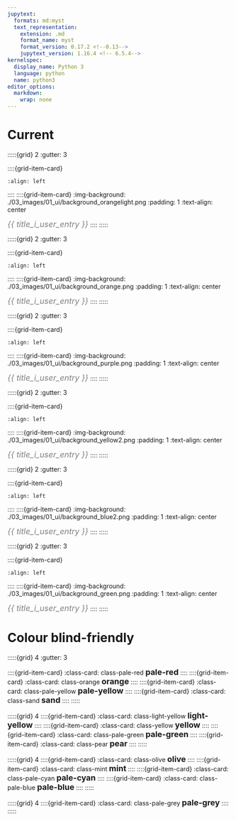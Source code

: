 ```yaml
---
jupytext:
  formats: md:myst
  text_representation:
    extension: .md
    format_name: myst
    format_version: 0.17.2 <!--0.13-->
    jupytext_version: 1.16.4 <!-- 6.5.4-->
kernelspec:
  display_name: Python 3
  language: python
  name: python3
editor_options:
  markdown:
    wrap: none
---
```


# Current

:::::{grid} 2
:gutter: 3

::::{grid-item-card}
```{figure} ../03_images/03_icons/icon_level-banner_1-0_objective-resources.png
:align: left
```
::::
::::{grid-item-card}
:img-background: ./03_images/01_ui/background_orangelight.png
:padding: 1
:text-align: center

*<font color='grey'><font size='4'>{{ title_i_user_entry }}</font></font>*
::::
:::::


:::::{grid} 2
:gutter: 3

::::{grid-item-card}
```{figure} ../03_images/03_icons/icon_level-banner_2-2_project-level_duration-timing.png
:align: left
```
::::
::::{grid-item-card}
:img-background: ./03_images/01_ui/background_orange.png
:padding: 1
:text-align: center

*<font color='grey'><font size='4'>{{ title_i_user_entry }}</font></font>*
::::
:::::


:::::{grid} 2
:gutter: 3

::::{grid-item-card}
```{figure} ../03_images/03_icons/icon_level-banner_4-0_target-species.png
:align: left
```
::::
::::{grid-item-card}
:img-background: ./03_images/01_ui/background_purple.png
:padding: 1
:text-align: center

*<font color='grey'><font size='4'>{{ title_i_user_entry }}</font></font>*
::::
:::::

:::::{grid} 2
:gutter: 3

::::{grid-item-card}
```{figure} ../03_images/03_icons/icon_level-banner_5-1_equipment-deployment.png
:align: left
```
::::
::::{grid-item-card}
:img-background: ./03_images/01_ui/background_yellow2.png
:padding: 1
:text-align: center

*<font color='grey'><font size='4'>{{ title_i_user_entry }}</font></font>*
::::
:::::



:::::{grid} 2
:gutter: 3

::::{grid-item-card}
```{figure} ../03_images/03_icons/icon_level-banner_6-0_data-analysis.png
:align: left
```
::::
::::{grid-item-card}
:img-background: ./03_images/01_ui/background_blue2.png
:padding: 1
:text-align: center

*<font color='grey'><font size='4'>{{ title_i_user_entry }}</font></font>*
::::
:::::

:::::{grid} 2
:gutter: 3

::::{grid-item-card}
```{figure} ../03_images/03_icons/icon_level-banner_7-0-recommendations.png
:align: left
```
::::
::::{grid-item-card}
:img-background: ./03_images/01_ui/background_green.png
:padding: 1
:text-align: center

*<font color='grey'><font size='4'>{{ title_i_user_entry }}</font></font>*
::::
:::::


# Colour blind-friendly
:::::{grid} 4
:gutter: 3

::::{grid-item-card}
:class-card: class-pale-red
**<font size='4'>pale-red</font>**
::::
::::{grid-item-card}
:class-card: class-orange
**<font size='4'>orange</font>**
::::
::::{grid-item-card}
:class-card: class-pale-yellow
**<font size='4'>pale-yellow</font>**
::::
::::{grid-item-card}
:class-card: class-sand
**<font size='4'>sand</font>**
::::
:::::

:::::{grid} 4
::::{grid-item-card}
:class-card: class-light-yellow
**<font size='4'>light-yellow</font>**
::::
::::{grid-item-card}
:class-card: class-yellow
**<font size='4'>yellow</font>**
::::
::::{grid-item-card}
:class-card: class-pale-green
**<font size='4'>pale-green</font>**
::::
::::{grid-item-card}
:class-card: class-pear
**<font size='4'>pear</font>**
::::
:::::

:::::{grid} 4
::::{grid-item-card}
:class-card: class-olive
**<font size='4'>olive</font>**
::::
::::{grid-item-card}
:class-card: class-mint
**<font size='4'>mint</font>**
::::
::::{grid-item-card}
:class-card: class-pale-cyan
**<font size='4'>pale-cyan</font>**
::::
::::{grid-item-card}
:class-card: class-pale-blue
**<font size='4'>pale-blue</font>**
::::
:::::

:::::{grid} 4
::::{grid-item-card}
:class-card: class-pale-grey
**<font size='4'>pale-grey</font>**
::::
:::::
